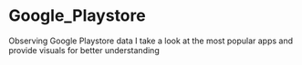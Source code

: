 # Google_Playstore
Observing Google Playstore data
I take a look at the most popular apps and provide visuals for better understanding 
